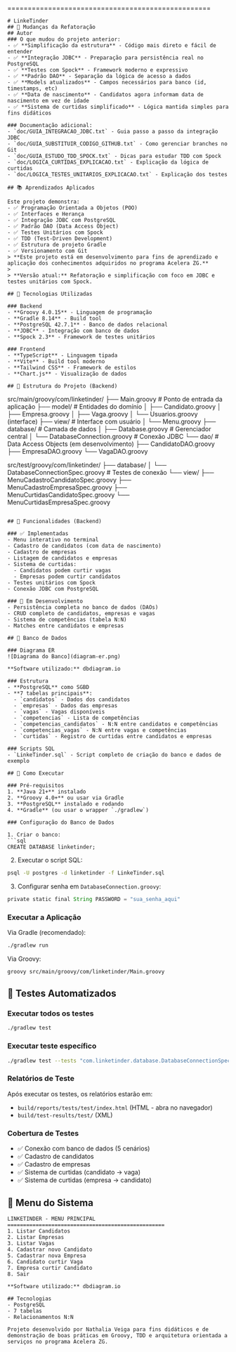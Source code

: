 ==================================================
```
# LinkeTinder
## 🔄 Mudanças da Refatoração
## Autor
### O que mudou do projeto anterior:
- ✅ **Simplificação da estrutura** - Código mais direto e fácil de entender
- ✅ **Integração JDBC** - Preparação para persistência real no PostgreSQL
- ✅ **Testes com Spock** - Framework moderno e expressivo
- ✅ **Padrão DAO** - Separação da lógica de acesso a dados
- ✅ **Models atualizados** - Campos necessários para banco (id, timestamps, etc)
- ✅ **Data de nascimento** - Candidatos agora informam data de nascimento em vez de idade
- ✅ **Sistema de curtidas simplificado** - Lógica mantida simples para fins didáticos

### Documentação adicional:
- `doc/GUIA_INTEGRACAO_JDBC.txt` - Guia passo a passo da integração JDBC
- `doc/GUIA_SUBSTITUIR_CODIGO_GITHUB.txt` - Como gerenciar branches no Git
- `doc/GUIA_ESTUDO_TDD_SPOCK.txt` - Dicas para estudar TDD com Spock
- `doc/LOGICA_CURTIDAS_EXPLICACAO.txt` - Explicação da lógica de curtidas
- `doc/LOGICA_TESTES_UNITARIOS_EXPLICACAO.txt` - Explicação dos testes

## 📚 Aprendizados Aplicados

Este projeto demonstra:
- ✅ Programação Orientada a Objetos (POO)
- ✅ Interfaces e Herança
- ✅ Integração JDBC com PostgreSQL
- ✅ Padrão DAO (Data Access Object)
- ✅ Testes Unitários com Spock
- ✅ TDD (Test-Driven Development)
- ✅ Estrutura de projeto Gradle
- ✅ Versionamento com Git
> **Este projeto está em desenvolvimento para fins de aprendizado e aplicação dos conhecimentos adquiridos no programa Acelera ZG.**
> 
> **Versão atual:** Refatoração e simplificação com foco em JDBC e testes unitários com Spock.

## 🚀 Tecnologias Utilizadas

### Backend
- **Groovy 4.0.15** - Linguagem de programação
- **Gradle 8.14** - Build tool
- **PostgreSQL 42.7.1** - Banco de dados relacional
- **JDBC** - Integração com banco de dados
- **Spock 2.3** - Framework de testes unitários

### Frontend
- **TypeScript** - Linguagem tipada
- **Vite** - Build tool moderno
- **Tailwind CSS** - Framework de estilos
- **Chart.js** - Visualização de dados

## 📁 Estrutura do Projeto (Backend)

```
src/main/groovy/com/linketinder/
├── Main.groovy                    # Ponto de entrada da aplicação
├── model/                         # Entidades do domínio
│   ├── Candidato.groovy
│   ├── Empresa.groovy
│   ├── Vaga.groovy
│   └── Usuarios.groovy (interface)
├── view/                          # Interface com usuário
│   └── Menu.groovy
├── database/                      # Camada de dados
│   ├── Database.groovy            # Gerenciador central
│   └── DatabaseConnection.groovy  # Conexão JDBC
└── dao/                          # Data Access Objects (em desenvolvimento)
    ├── CandidatoDAO.groovy
    ├── EmpresaDAO.groovy
    └── VagaDAO.groovy

src/test/groovy/com/linketinder/
├── database/
│   └── DatabaseConnectionSpec.groovy  # Testes de conexão
└── view/
    ├── MenuCadastroCandidatoSpec.groovy
    ├── MenuCadastroEmpresaSpec.groovy
    ├── MenuCurtidasCandidatoSpec.groovy
    └── MenuCurtidasEmpresaSpec.groovy
```

## 🎯 Funcionalidades (Backend)

### ✅ Implementadas
- Menu interativo no terminal
- Cadastro de candidatos (com data de nascimento)
- Cadastro de empresas
- Listagem de candidatos e empresas
- Sistema de curtidas:
  - Candidatos podem curtir vagas
  - Empresas podem curtir candidatos
- Testes unitários com Spock
- Conexão JDBC com PostgreSQL

### 🚧 Em Desenvolvimento
- Persistência completa no banco de dados (DAOs)
- CRUD completo de candidatos, empresas e vagas
- Sistema de competências (tabela N:N)
- Matches entre candidatos e empresas

## 💾 Banco de Dados

### Diagrama ER
![Diagrama do Banco](diagram-er.png)

**Software utilizado:** dbdiagram.io

### Estrutura
- **PostgreSQL** como SGBD
- **7 tabelas principais**:
  - `candidatos` - Dados dos candidatos
  - `empresas` - Dados das empresas
  - `vagas` - Vagas disponíveis
  - `competencias` - Lista de competências
  - `competencias_candidatos` - N:N entre candidatos e competências
  - `competencias_vagas` - N:N entre vagas e competências
  - `curtidas` - Registro de curtidas entre candidatos e empresas

### Scripts SQL
- `LinkeTinder.sql` - Script completo de criação do banco e dados de exemplo

## 🏃 Como Executar

### Pré-requisitos
1. **Java 21+** instalado
2. **Groovy 4.0+** ou usar via Gradle
3. **PostgreSQL** instalado e rodando
4. **Gradle** (ou usar o wrapper `./gradlew`)

### Configuração do Banco de Dados

1. Criar o banco:
```sql
CREATE DATABASE linketinder;
```

2. Executar o script SQL:
```bash
psql -U postgres -d linketinder -f LinkeTinder.sql
```

3. Configurar senha em `DatabaseConnection.groovy`:
```groovy
private static final String PASSWORD = "sua_senha_aqui"
```

### Executar a Aplicação

Via Gradle (recomendado):
```bash
./gradlew run
```

Via Groovy:
```bash
groovy src/main/groovy/com/linketinder/Main.groovy
```

## 🧪 Testes Automatizados

### Executar todos os testes
```bash
./gradlew test
```

### Executar teste específico
```bash
./gradlew test --tests "com.linketinder.database.DatabaseConnectionSpec"
```

### Relatórios de Teste
Após executar os testes, os relatórios estarão em:
- `build/reports/tests/test/index.html` (HTML - abra no navegador)
- `build/test-results/test/` (XML)

### Cobertura de Testes
- ✅ Conexão com banco de dados (5 cenários)
- ✅ Cadastro de candidatos
- ✅ Cadastro de empresas
- ✅ Sistema de curtidas (candidato → vaga)
- ✅ Sistema de curtidas (empresa → candidato)

## 📖 Menu do Sistema

```
LINKETINDER - MENU PRINCIPAL
==================================================
1. Listar Candidatos
2. Listar Empresas
3. Listar Vagas
4. Cadastrar novo Candidato
5. Cadastrar nova Empresa
6. Candidato curtir Vaga
7. Empresa curtir Candidato
8. Sair

**Software utilizado:** dbdiagram.io

## Tecnologias
- PostgreSQL
- 7 tabelas
- Relacionamentos N:N

Projeto desenvolvido por Nathalia Veiga para fins didáticos e de demonstração de boas práticas em Groovy, TDD e arquitetura orientada a serviços no programa Acelera ZG.
